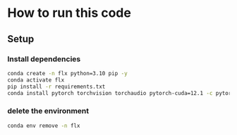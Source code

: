 # How to run this code

## Setup

### Install dependencies

```bash
conda create -n flx python=3.10 pip -y
conda activate flx
pip install -r requirements.txt
conda install pytorch torchvision torchaudio pytorch-cuda=12.1 -c pytorch -c nvidia

```
### delete the environment

```bash
conda env remove -n flx
```

